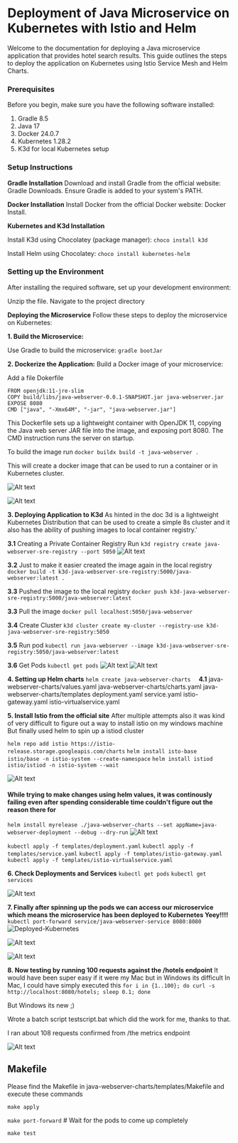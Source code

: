 # Deployment of Java Microservice on Kubernetes with Istio and Helm

Welcome to the documentation for deploying a Java microservice application that provides hotel search results. This guide outlines the steps to deploy the application on Kubernetes using Istio Service Mesh and Helm Charts.

### Prerequisites
Before you begin, make sure you have the following software installed:

1. Gradle 8.5
2. Java 17
3. Docker 24.0.7
4. Kubernetes 1.28.2
5. K3d for local Kubernetes setup

### Setup Instructions
**Gradle Installation**
Download and install Gradle from the official website: Gradle Downloads. Ensure Gradle is added to your system's PATH.

**Docker Installation**
Install Docker from the official Docker website: Docker Install.

**Kubernetes and K3d Installation**

Install K3d using Chocolatey (package manager):
```choco install k3d```

Install Helm using Chocolatey:
```choco install kubernetes-helm```

### Setting up the Environment
After installing the required software, set up your development environment:

Unzip the file. 
Navigate to the project directory

**Deploying the Microservice**
Follow these steps to deploy the microservice on Kubernetes:

**1. Build the Microservice:**

 Use Gradle to build the microservice:
 ```gradle bootJar```

**2. Dockerize the Application:**
   Build a Docker image of your microservice:

   Add a file Dokerfile
   
   ```
   FROM openjdk:11-jre-slim
   COPY build/libs/java-webserver-0.0.1-SNAPSHOT.jar java-webserver.jar
   EXPOSE 8080
   CMD ["java", "-Xmx64M", "-jar", "java-webserver.jar"]
   ```

   This Dockerfile sets up a lightweight container with OpenJDK 11, copying the Java web server JAR file into the image, and exposing port 8080. The CMD instruction runs the server on startup.

   To build the image run ```docker buildx build -t java-webserver .```
   
   This will create a docker image that can be used to run a container or in Kubernetes cluster.
   
   ![Alt text](images/image-1.png)
   
   ![Alt text](images/image.png)
    
**3. Deploying Application to K3d**
   As hinted in the doc 3d is a lightweight Kubernetes Distribution that can be used to create a simple 8s cluster and it also has the ability of pushing images to local container registry.'

   **3.1** Creating a Private Container Registry
      Run ```k3d registry create java-webserver-sre-registry --port 5050```
      ![Alt text](images/image-2.png)

   **3.2** Just to make it easier created the image again in the local registry 
   ```docker build -t k3d-java-webserver-sre-registry:5000/java-webserver:latest .```

   **3.3** Pushed the image to the local registry
   ```docker push k3d-java-webserver-sre-registry:5000/java-webserver:latest```

   **3.3** Pull the image 
   ```docker pull localhost:5050/java-webserver```
   
   **3.4** Create Cluster
   ```k3d cluster create my-cluster --registry-use k3d-java-webserver-sre-registry:5050```

   **3.5** Run pod
   ```kubectl run java-webserver --image k3d-java-webserver-sre-registry:5050/java-webserver:latest```

   **3.6** Get Pods
   ```kubectl get pods```
   ![Alt text](images/image-3.png)
   ![Alt text](images/image-4.png)

**4. Setting up Helm charts** 
```helm create java-webserver-charts  ``` 
   **4.1** java-webserver-charts/values.yaml
       java-webserver-charts/charts.yaml
       java-webserver-charts/templates
       deployment.yaml
       service.yaml
       istio-gateway.yaml
       istio-virtualservice.yaml

**5. Install Istio from the official site**
   After multiple attempts also it was kind of very difficult to figure out a way to install istio on my windows machine
   But finally used helm to spin up a istiod cluster

   ```helm repo add istio https://istio-release.storage.googleapis.com/charts```
   ```helm install isto-base istio/base -n istio-system --create-namespace```
   ```helm install istiod istio/istiod -n istio-system --wait```

   ![Alt text](images/image-5.png)

   #### While trying to make changes using helm values, it was continously failing even after spending considerable time couldn't figure out the reason there for 
   ```helm install myrelease ./java-webserver-charts --set appName=java-webserver-deployment --debug --dry-run```
   ![Alt text](images/image11.png)

   ```kubectl apply -f templates/deployment.yaml```
   ```kubectl apply -f templates/service.yaml```
   ```kubectl apply -f templates/istio-gateway.yaml```
   ```kubectl apply -f templates/istio-virtualservice.yaml```


**6. Check Deployments and Services**
   ```kubectl get pods```
   ```kubectl get services```

   ![Alt text](images/image-6.png)

**7. Finally after spinning up the pods we can access our microservice which means the microservice has been deployed to Kubernetes Yeey!!!!**
   ```kubectl port-forward service/java-webserver-service 8080:8080```
   ![Deployed-Kubernetes](images/image-7.png)

   ![Alt text](images/image-8.png)

   ![Alt text](images/image-9.png)

**8. Now testing by running 100 requests against the /hotels endpoint**
   It would have been super easy if it were my Mac but in Windows its difficult
   In Mac, I could have simply executed this
   ```for i in {1..100}; do curl -s http://localhost:8080/hotels; sleep 0.1; done```

   But Windows its new ;)

   Wrote a batch script testscript.bat
   which did the work for me, thanks to that.

   I ran about 108 requests confirmed from /the metrics endpoint
   
   ![Alt text](images/image-10.png)

## Makefile

Please find the Makefile in java-webserver-charts/templates/Makefile
and execute these commands

```make apply```

```make port-forward```   # Wait for the pods to come up completely

```make test```
   
   
